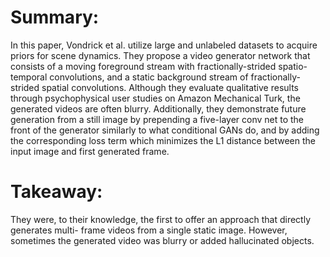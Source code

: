# Summary:
In this paper, Vondrick et al. utilize large and unlabeled datasets to acquire priors for scene dynamics. They propose a video generator network that consists of a moving foreground stream with fractionally-strided spatio-temporal convolutions, and a static background stream of fractionally-strided spatial convolutions. Although they evaluate qualitative results through psychophysical user studies on Amazon Mechanical Turk, the generated videos are often blurry. Additionally, they demonstrate future generation from a still image by prepending a five-layer conv net to the front of the generator similarly to what conditional GANs do, and by adding the corresponding loss term which minimizes the L1 distance between the input image and first generated frame.

# Takeaway:
They were, to their knowledge, the first to offer an approach that directly generates multi- frame videos from a single static image. However, sometimes the generated video was blurry or added hallucinated objects.
